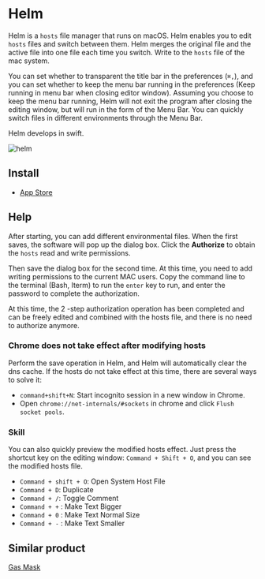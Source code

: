 # Helm

Helm is a `hosts` file manager that runs on macOS. Helm enables you to edit `hosts` files and switch between them. Helm merges the original file and the active file into one file each time you switch. Write to the `hosts` file of the mac system.

You can set whether to transparent the title bar in the preferences (`⌘,`), and you can set whether to keep the menu bar running in the preferences (Keep running in menu bar when closing editor window). Assuming you choose to keep the menu bar running, Helm will not exit the program after closing the editing window, but will run in the form of the Menu Bar. You can quickly switch files in different environments through the Menu Bar.

Helm develops in swift.

![helm](https://github.com/user-attachments/assets/c4a79e5d-e094-422b-8624-f4588eb4c75d)

## Install

* <a href="https://apps.apple.com/cn/app/id1099472017">App Store</a>

## Help

After starting, you can add different environmental files. When the first saves, the software will pop up the dialog box. Click the **Authorize** to obtain the `hosts` read and write permissions.

Then save the dialog box for the second time. At this time, you need to add writing permissions to the current MAC users. Copy the command line to the terminal (Bash, Iterm) to run the `enter` key to run, and enter the password to complete the authorization.

At this time, the 2 -step authorization operation has been completed and can be freely edited and combined with the hosts file, and there is no need to authorize anymore.

### Chrome does not take effect after modifying hosts

Perform the save operation in Helm, and Helm will automatically clear the dns cache. If the hosts do not take effect at this time, there are several ways to solve it:

* `command+shift+N`: Start incognito session in a new window in Chrome.
* Open `chrome://net-internals/#sockets` in chrome and click `Flush socket pools`.

### Skill

You can also quickly preview the modified hosts effect. Just press the shortcut key on the editing window: `Command + Shift + O`, and you can see the modified hosts file.

* `Command + shift + O`: Open System Host File
* `Command + D`: Duplicate
* `Command + /`: Toggle Comment
* `Command + +` : Make Text Bigger
* `Command + 0` : Make Text Normal Size
* `Command + -` : Make Text Smaller

## Similar product

[Gas Mask](https://github.com/2ndalpha/gasmask)
